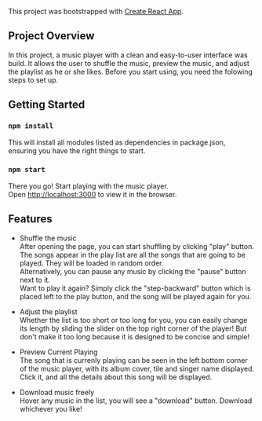 This project was bootstrapped with [Create React App](https://github.com/facebook/create-react-app).

## Project Overview

In this project, a music player with a clean and easy-to-user interface was build. It allows the user to shuffle the music, preview the music, and adjust the playlist as he or she likes. Before you start using, you need the folowing steps to set up.

## Getting Started
### `npm install`
This will install all modules listed as dependencies in package.json, ensuring you have the right things to start.

### `npm start`
There you go! Start playing with the music player.<br>
Open [http://localhost:3000](http://localhost:3000) to view it in the browser.


## Features
* Shuffle the music <br>
After opening the page, you can start shuffling by clicking "play" button. The songs appear in the play list are all the songs that are going to be played. They will be loaded in random order.  <br>
Alternatively, you can pause any music by clicking the "pause" button next to it. <br> 
Want to play it again? Simply click the "step-backward" button which is placed left to the play button, and the song will be played again for you.

* Adjust the playlist <br>
Whether the list is too short or too long for you, you can easily change its length by sliding the slider on the top right corner of the player! But don't make it too long because it is designed to be concise and simple!

* Preview Current Playing <br>
The song that is currenly playing can be seen in the left bottom corner of the music player, with its album cover, tile and singer name displayed. Click it, and all the details about this song will be displayed.

* Download music freely <br>
Hover any music in the list, you will see a "download" button. Download whichever you like!
